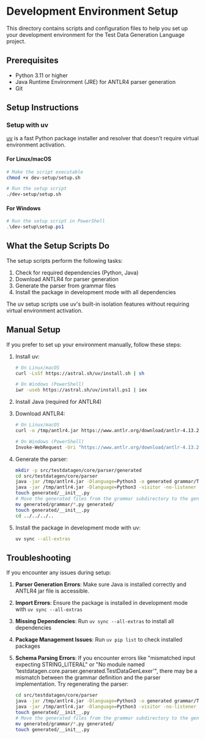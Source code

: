 

# Development Environment Setup

This directory contains scripts and configuration files to help you set up your development environment for the Test Data Generation Language project.

## Prerequisites

- Python 3.11 or higher
- Java Runtime Environment (JRE) for ANTLR4 parser generation
- Git

## Setup Instructions

### Setup with uv

[uv](https://github.com/astral-sh/uv) is a fast Python package installer and resolver that doesn't require virtual environment activation.

#### For Linux/macOS

```bash
# Make the script executable
chmod +x dev-setup/setup.sh

# Run the setup script
./dev-setup/setup.sh
```

#### For Windows

```powershell
# Run the setup script in PowerShell
.\dev-setup\setup.ps1
```

## What the Setup Scripts Do

The setup scripts perform the following tasks:

1. Check for required dependencies (Python, Java)
2. Download ANTLR4 for parser generation
3. Generate the parser from grammar files
4. Install the package in development mode with all dependencies

The uv setup scripts use uv's built-in isolation features without requiring virtual environment activation.

## Manual Setup

If you prefer to set up your environment manually, follow these steps:

1. Install uv:
   ```bash
   # On Linux/macOS
   curl -LsSf https://astral.sh/uv/install.sh | sh
   
   # On Windows (PowerShell)
   iwr -useb https://astral.sh/uv/install.ps1 | iex
   ```

2. Install Java (required for ANTLR4)

3. Download ANTLR4:
   ```bash
   # On Linux/macOS
   curl -o /tmp/antlr4.jar https://www.antlr.org/download/antlr-4.13.2-complete.jar
   
   # On Windows (PowerShell)
   Invoke-WebRequest -Uri "https://www.antlr.org/download/antlr-4.13.2-complete.jar" -OutFile "$env:TEMP\antlr4.jar"
   ```

4. Generate the parser:
   ```bash
   mkdir -p src/testdatagen/core/parser/generated
   cd src/testdatagen/core/parser
   java -jar /tmp/antlr4.jar -Dlanguage=Python3 -o generated grammar/TestDataGenLexer.g4
   java -jar /tmp/antlr4.jar -Dlanguage=Python3 -visitor -no-listener -lib grammar -o generated grammar/TestDataGen.g4
   touch generated/__init__.py
   # Move the generated files from the grammar subdirectory to the generated directory
   mv generated/grammar/*.py generated/
   touch generated/__init__.py
   cd ../../../..
   ```

5. Install the package in development mode with uv:
   ```bash
   uv sync --all-extras
   ```

## Troubleshooting

If you encounter any issues during setup:

1. **Parser Generation Errors**: Make sure Java is installed correctly and ANTLR4 jar file is accessible.

2. **Import Errors**: Ensure the package is installed in development mode with `uv sync --all-extras`

3. **Missing Dependencies**: Run `uv sync --all-extras` to install all dependencies

4. **Package Management Issues**: Run `uv pip list` to check installed packages

5. **Schema Parsing Errors**: If you encounter errors like "mismatched input expecting STRING_LITERAL" or "No module named 'testdatagen.core.parser.generated.TestDataGenLexer'", there may be a mismatch between the grammar definition and the parser implementation. Try regenerating the parser:
   ```bash
   cd src/testdatagen/core/parser
   java -jar /tmp/antlr4.jar -Dlanguage=Python3 -o generated grammar/TestDataGenLexer.g4
   java -jar /tmp/antlr4.jar -Dlanguage=Python3 -visitor -no-listener -lib grammar -o generated grammar/TestDataGen.g4
   touch generated/__init__.py
   # Move the generated files from the grammar subdirectory to the generated directory
   mv generated/grammar/*.py generated/
   touch generated/__init__.py
   ```

